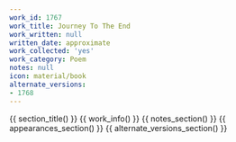 ```yaml
---
work_id: 1767
work_title: Journey To The End
work_written: null
written_date: approximate
work_collected: 'yes'
work_category: Poem
notes: null
icon: material/book
alternate_versions:
- 1768
---
```


{{ section_title() }}
{{ work_info() }}
{{ notes_section() }}
{{ appearances_section() }}
{{ alternate_versions_section() }}